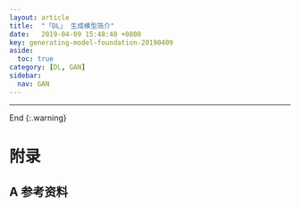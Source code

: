 ```yaml
---
layout: article
title:  "「DL」 生成模型简介"
date:   2019-04-09 15:48:40 +0800
key: generating-model-foundation-20190409
aside:
  toc: true
category: [DL, GAN]
sidebar:
  nav: GAN
---
```


>

<!--more-->


-------------------  
 End
{:.warning}  


# 附录
## A 参考资料

